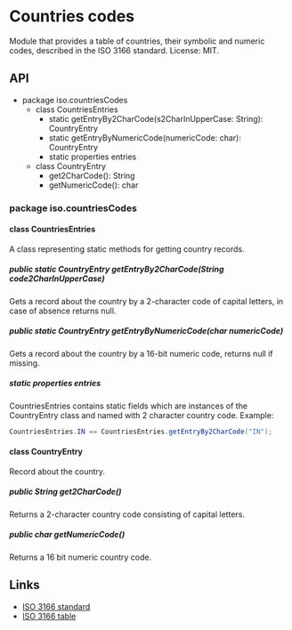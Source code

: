 # Countries codes

Module that provides a table of countries, their symbolic and numeric codes, described in the ISO 3166 standard.
License: MIT.

## API

- package iso.countriesCodes
    - class CountriesEntries
        * static getEntryBy2CharCode(s2CharInUpperCase: String): CountryEntry
        * static getEntryByNumericCode(numericCode: char): CountryEntry
        * static properties entries
    - class CountryEntry
        * get2CharCode(): String
        * getNumericCode(): char

### package iso.countriesCodes

#### class CountriesEntries

A class representing static methods for getting country records.

##### public static CountryEntry getEntryBy2CharCode(String code2CharInUpperCase)

Gets a record about the country by a 2-character code of capital letters, in case of absence returns null.

##### public static CountryEntry getEntryByNumericCode(char numericCode)

Gets a record about the country by a 16-bit numeric code, returns null if missing.

##### static properties entries

CountriesEntries contains static fields which are instances of the CountryEntry class and named with 2 character
country code. Example:

```java
CountriesEntries.IN == CountriesEntries.getEntryBy2CharCode("IN");
```

#### class CountryEntry

Record about the country.

##### public String get2CharCode()

Returns a 2-character country code consisting of capital letters.

##### public char getNumericCode()

Returns a 16 bit numeric country code.

## Links

- [ISO 3166 standard](https://www.iso.org/iso-3166-country-codes.html)
- [ISO 3166 table](https://www.iban.com/country-codes)
